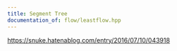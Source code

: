 ```yaml
---
title: Segment Tree
documentation_of: flow/leastflow.hpp
---
```


https://snuke.hatenablog.com/entry/2016/07/10/043918
